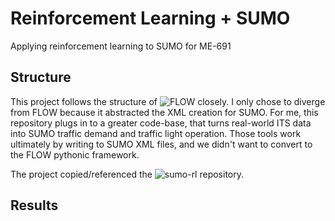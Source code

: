 # Reinforcement Learning + SUMO
Applying reinforcement learning to SUMO for ME-691

## Structure
This project follows the structure of ![FLOW](https://github.com/flow-project/flow) closely. I only chose to diverge from FLOW because it abstracted the XML creation for SUMO. For me, this repository plugs in to a greater code-base, that turns real-world ITS data into SUMO traffic demand and traffic light operation. Those tools work ultimately by writing to SUMO XML files, and we didn't want to convert to the FLOW pythonic framework.

The project copied/referenced the ![sumo-rl](https://github.com/LucasAlegre/sumo-rl) repository.

## Results

